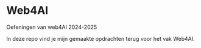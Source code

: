 # Web4AI
Oefeningen van web4AI 2024-2025

In deze repo vind je mijn gemaakte opdrachten terug voor het vak Web4AI.

